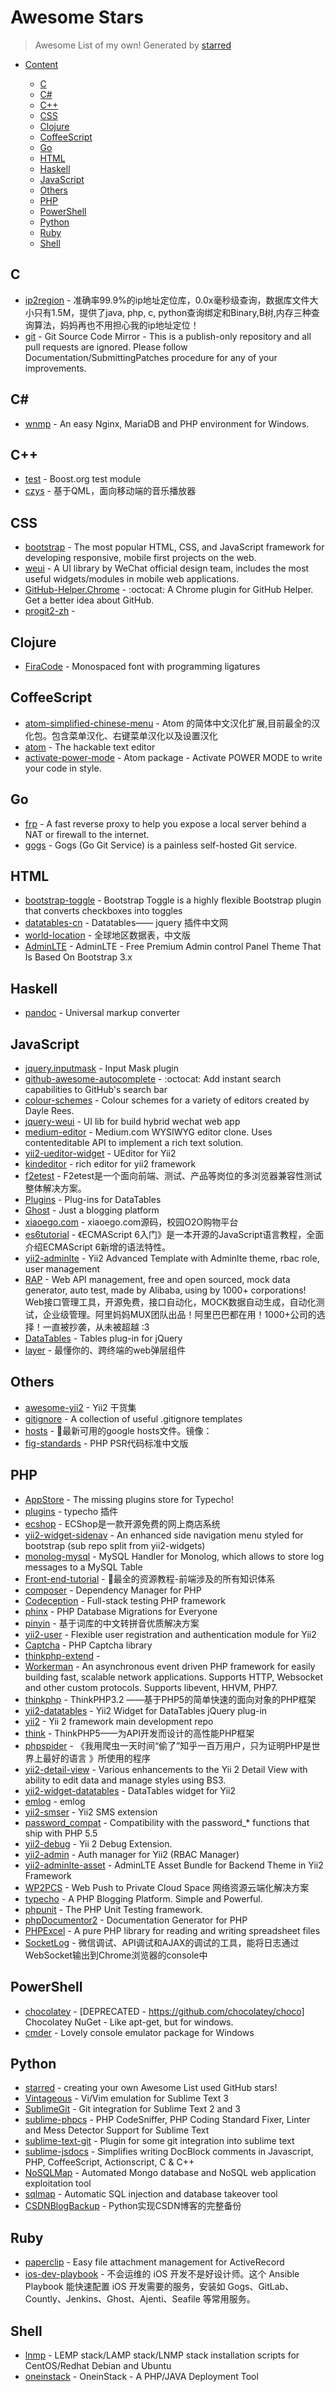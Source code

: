 # Awesome Stars

> Awesome List of my own!  Generated by [starred](https://github.com/maguowei/starred)


- [Content](#starred)


    - [C](#c)
    - [C#](#c#)
    - [C++](#c++)
    - [CSS](#css)
    - [Clojure](#clojure)
    - [CoffeeScript](#coffeescript)
    - [Go](#go)
    - [HTML](#html)
    - [Haskell](#haskell)
    - [JavaScript](#javascript)
    - [Others](#others)
    - [PHP](#php)
    - [PowerShell](#powershell)
    - [Python](#python)
    - [Ruby](#ruby)
    - [Shell](#shell)

## C

* [ip2region](https://github.com/lionsoul2014/ip2region) - 准确率99.9%的ip地址定位库，0.0x毫秒级查询，数据库文件大小只有1.5M，提供了java, php, c, python查询绑定和Binary,B树,内存三种查询算法，妈妈再也不用担心我的ip地址定位！
* [git](https://github.com/git/git) - Git Source Code Mirror - This is a publish-only repository and all pull requests are ignored. Please follow Documentation/SubmittingPatches procedure for any of your improvements.

## C#

* [wnmp](https://github.com/wnmp/wnmp) - An easy Nginx, MariaDB and PHP environment for Windows.

## C++

* [test](https://github.com/boostorg/test) - Boost.org test module
* [czys](https://github.com/kxtry/czys) - 基于QML，面向移动端的音乐播放器

## CSS

* [bootstrap](https://github.com/twbs/bootstrap) - The most popular HTML, CSS, and JavaScript framework for developing responsive, mobile first projects on the web.
* [weui](https://github.com/weui/weui) - A UI library by WeChat official design team, includes the most useful widgets/modules in mobile web applications.
* [GitHub-Helper.Chrome](https://github.com/hustcc/GitHub-Helper.Chrome) - :octocat: A Chrome plugin for GitHub Helper. Get a better idea about GitHub.
* [progit2-zh](https://github.com/progit/progit2-zh) - 

## Clojure

* [FiraCode](https://github.com/tonsky/FiraCode) - Monospaced font with programming ligatures

## CoffeeScript

* [atom-simplified-chinese-menu](https://github.com/chinakids/atom-simplified-chinese-menu) - Atom 的简体中文汉化扩展,目前最全的汉化包。包含菜单汉化、右键菜单汉化以及设置汉化
* [atom](https://github.com/atom/atom) - The hackable text editor
* [activate-power-mode](https://github.com/JoelBesada/activate-power-mode) - Atom package - Activate POWER MODE to write your code in style.

## Go

* [frp](https://github.com/fatedier/frp) - A fast reverse proxy to help you expose a local server behind a NAT or firewall to the internet.
* [gogs](https://github.com/gogits/gogs) - Gogs (Go Git Service) is a painless self-hosted Git service.

## HTML

* [bootstrap-toggle](https://github.com/minhur/bootstrap-toggle) - Bootstrap Toggle is a highly flexible Bootstrap plugin that converts checkboxes into toggles
* [datatables-cn](https://github.com/ssy341/datatables-cn) - Datatables—— jquery 插件中文网
* [world-location](https://github.com/daixianceng/world-location) - 全球地区数据表，中文版
* [AdminLTE](https://github.com/almasaeed2010/AdminLTE) - AdminLTE - Free Premium Admin control Panel Theme That Is Based On Bootstrap 3.x

## Haskell

* [pandoc](https://github.com/jgm/pandoc) - Universal markup converter

## JavaScript

* [jquery.inputmask](https://github.com/RobinHerbots/jquery.inputmask) - Input Mask plugin
* [github-awesome-autocomplete](https://github.com/algolia/github-awesome-autocomplete) - :octocat: Add instant search capabilities to GitHub's search bar
* [colour-schemes](https://github.com/daylerees/colour-schemes) - Colour schemes for a variety of editors created by Dayle Rees.
* [jquery-weui](https://github.com/lihongxun945/jquery-weui) - UI lib for build hybrid wechat web app
* [medium-editor](https://github.com/yabwe/medium-editor) - Medium.com WYSIWYG editor clone. Uses contenteditable API to implement a rich text solution.
* [yii2-ueditor-widget](https://github.com/BigKuCha/yii2-ueditor-widget) - UEditor for Yii2
* [kindeditor](https://github.com/pjkui/kindeditor) - rich editor for yii2 framework
* [f2etest](https://github.com/alibaba/f2etest) - F2etest是一个面向前端、测试、产品等岗位的多浏览器兼容性测试整体解决方案。
* [Plugins](https://github.com/DataTables/Plugins) - Plug-ins for DataTables
* [Ghost](https://github.com/TryGhost/Ghost) - Just a blogging platform
* [xiaoego.com](https://github.com/daixianceng/xiaoego.com) - xiaoego.com源码，校园O2O购物平台
* [es6tutorial](https://github.com/ruanyf/es6tutorial) - 《ECMAScript 6入门》是一本开源的JavaScript语言教程，全面介绍ECMAScript 6新增的语法特性。
* [yii2-adminlte](https://github.com/funson86/yii2-adminlte) - Yii2 Advanced Template with Adminlte theme, rbac role, user management
* [RAP](https://github.com/thx/RAP) - Web API management, free and open sourced, mock data generator, auto test, made by Alibaba, using by 1000+ corporations! Web接口管理工具，开源免费，接口自动化，MOCK数据自动生成，自动化测试，企业级管理。阿里妈妈MUX团队出品！阿里巴巴都在用！1000+公司的选择！一直被抄袭，从未被超越 :3
* [DataTables](https://github.com/DataTables/DataTables) - Tables plug-in for jQuery
* [layer](https://github.com/sentsin/layer) - 最懂你的、跨终端的web弹层组件

## Others

* [awesome-yii2](https://github.com/forecho/awesome-yii2) - Yii2 干货集
* [gitignore](https://github.com/github/gitignore) - A collection of useful .gitignore templates
* [hosts](https://github.com/racaljk/hosts) - :statue_of_liberty:最新可用的google hosts文件。镜像：
* [fig-standards](https://github.com/hfcorriez/fig-standards) - PHP PSR代码标准中文版

## PHP

* [AppStore](https://github.com/chekun/AppStore) - The missing plugins store for Typecho!
* [plugins](https://github.com/typecho-fans/plugins) - typecho 插件
* [ecshop](https://github.com/shopex/ecshop) - ECShop是一款开源免费的网上商店系统
* [yii2-widget-sidenav](https://github.com/kartik-v/yii2-widget-sidenav) - An enhanced side navigation menu styled for bootstrap (sub repo split from yii2-widgets)
* [monolog-mysql](https://github.com/waza-ari/monolog-mysql) - MySQL Handler for Monolog, which allows to store log messages to a MySQL Table
* [Front-end-tutorial](https://github.com/nicejade/Front-end-tutorial) - :panda_face:最全的资源教程-前端涉及的所有知识体系
* [composer](https://github.com/composer/composer) - Dependency Manager for PHP
* [Codeception](https://github.com/Codeception/Codeception) - Full-stack testing PHP framework
* [phinx](https://github.com/robmorgan/phinx) - PHP Database Migrations for Everyone
* [pinyin](https://github.com/overtrue/pinyin) - 基于词库的中文转拼音优质解决方案
* [yii2-user](https://github.com/dektrium/yii2-user) - Flexible user registration and authentication module for Yii2
* [Captcha](https://github.com/Gregwar/Captcha) - PHP Captcha library
* [thinkphp-extend](https://github.com/top-think/thinkphp-extend) - 
* [Workerman](https://github.com/walkor/Workerman) - An asynchronous event driven PHP framework for easily building fast, scalable network applications. Supports HTTP, Websocket and other custom protocols. Supports libevent, HHVM, PHP7.
* [thinkphp](https://github.com/top-think/thinkphp) - ThinkPHP3.2 ——基于PHP5的简单快速的面向对象的PHP框架
* [yii2-datatables](https://github.com/NullRefExcep/yii2-datatables) - Yii2 Widget for DataTables jQuery plug-in
* [yii2](https://github.com/yiisoft/yii2) - Yii 2 framework main development repo
* [think](https://github.com/top-think/think) - ThinkPHP5——为API开发而设计的高性能PHP框架
* [phpspider](https://github.com/owner888/phpspider) - 《我用爬虫一天时间“偷了”知乎一百万用户，只为证明PHP是世界上最好的语言 》所使用的程序
* [yii2-detail-view](https://github.com/kartik-v/yii2-detail-view) - Various enhancements to the Yii 2 Detail View with ability to edit data and manage styles using BS3.
* [yii2-widget-datatables](https://github.com/fedemotta/yii2-widget-datatables) - DataTables widget for Yii2
* [emlog](https://github.com/emlog/emlog) - emlog
* [yii2-smser](https://github.com/daixianceng/yii2-smser) - Yii2 SMS extension
* [password_compat](https://github.com/ircmaxell/password_compat) - Compatibility with the password_* functions that ship with PHP 5.5
* [yii2-debug](https://github.com/yiisoft/yii2-debug) - Yii 2 Debug Extension.
* [yii2-admin](https://github.com/mdmsoft/yii2-admin) - Auth manager for Yii2 (RBAC Manager)
* [yii2-adminlte-asset](https://github.com/dmstr/yii2-adminlte-asset) - AdminLTE Asset Bundle for Backend Theme in Yii2 Framework
* [WP2PCS](https://github.com/tangshuang/WP2PCS) - Web Push to Private Cloud Space 网络资源云端化解决方案
* [typecho](https://github.com/typecho/typecho) - A PHP Blogging Platform. Simple and Powerful.
* [phpunit](https://github.com/sebastianbergmann/phpunit) - The PHP Unit Testing framework.
* [phpDocumentor2](https://github.com/phpDocumentor/phpDocumentor2) - Documentation Generator for PHP
* [PHPExcel](https://github.com/PHPOffice/PHPExcel) - A pure PHP library for reading and writing spreadsheet files
* [SocketLog](https://github.com/luofei614/SocketLog) - 微信调试、API调试和AJAX的调试的工具，能将日志通过WebSocket输出到Chrome浏览器的console中

## PowerShell

* [chocolatey](https://github.com/chocolatey/chocolatey) - [DEPRECATED - https://github.com/chocolatey/choco] Chocolatey NuGet - Like apt-get, but for windows.
* [cmder](https://github.com/cmderdev/cmder) - Lovely console emulator package for Windows

## Python

* [starred](https://github.com/maguowei/starred) - creating your own Awesome List used GitHub stars!
* [Vintageous](https://github.com/guillermooo/Vintageous) - Vi/Vim emulation for Sublime Text 3
* [SublimeGit](https://github.com/SublimeGit/SublimeGit) - Git integration for Sublime Text 2 and 3
* [sublime-phpcs](https://github.com/benmatselby/sublime-phpcs) - PHP CodeSniffer, PHP Coding Standard Fixer, Linter and Mess Detector Support for Sublime Text
* [sublime-text-git](https://github.com/kemayo/sublime-text-git) - Plugin for some git integration into sublime text
* [sublime-jsdocs](https://github.com/spadgos/sublime-jsdocs) - Simplifies writing DocBlock comments in Javascript, PHP, CoffeeScript, Actionscript, C & C++
* [NoSQLMap](https://github.com/tcstool/NoSQLMap) - Automated Mongo database and NoSQL web application exploitation tool
* [sqlmap](https://github.com/sqlmapproject/sqlmap) - Automatic SQL injection and database takeover tool
* [CSDNBlogBackup](https://github.com/lanbing510/CSDNBlogBackup) - Python实现CSDN博客的完整备份

## Ruby

* [paperclip](https://github.com/thoughtbot/paperclip) - Easy file attachment management for ActiveRecord
* [ios-dev-playbook](https://github.com/lexrus/ios-dev-playbook) - 不会运维的 iOS 开发不是好设计师。这个 Ansible Playbook 能快速配置 iOS 开发需要的服务，安装如 Gogs、GitLab、Countly、Jenkins、Ghost、Ajenti、Seafile 等常用服务。

## Shell

* [lnmp](https://github.com/lj2007331/lnmp) - LEMP stack/LAMP stack/LNMP stack  installation scripts for CentOS/Redhat Debian and Ubuntu
* [oneinstack](https://github.com/lj2007331/oneinstack) - OneinStack - A PHP/JAVA Deployment Tool

